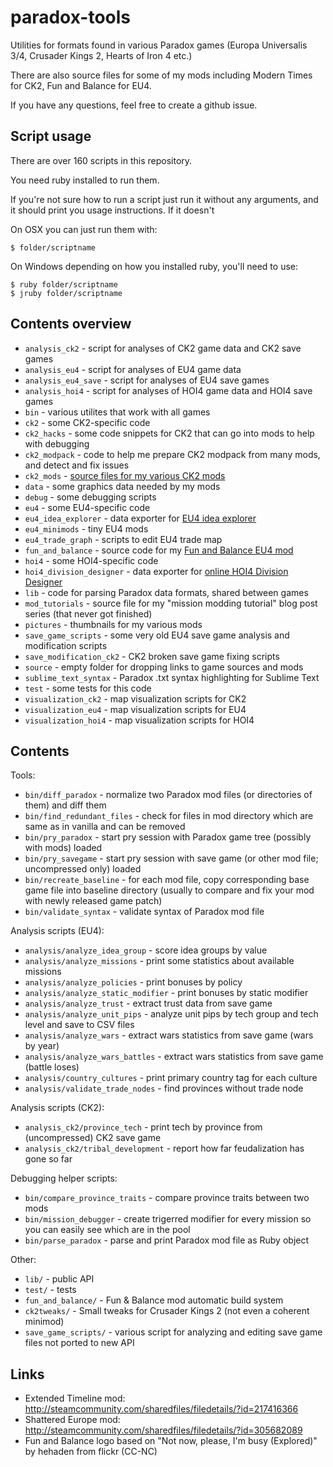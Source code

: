 paradox-tools
=============

Utilities for formats found in various Paradox games (Europa Universalis 3/4, Crusader Kings 2, Hearts of Iron 4 etc.)

There are also source files for some of my mods including Modern Times for CK2, Fun and Balance for EU4.

If you have any questions, feel free to create a github issue.

Script usage
------------

There are over 160 scripts in this repository.

You need ruby installed to run them.

If you're not sure how to run a script just run it without any arguments, and it should print you usage instructions. If it doesn't

On OSX you can just run them with:

```
$ folder/scriptname
```

On Windows depending on how you installed ruby, you'll need to use:

```
$ ruby folder/scriptname
$ jruby folder/scriptname
```

Contents overview
-----------------

* `analysis_ck2` - script for analyses of CK2 game data and CK2 save games
* `analysis_eu4` - script for analyses of EU4 game data
* `analysis_eu4_save` - script for analyses of EU4 save games
* `analysis_hoi4` - script for analyses of HOI4 game data and HOI4 save games
* `bin` - various utilites that work with all games
* `ck2` - some CK2-specific code
* `ck2_hacks` - some code snippets for CK2 that can go into mods to help with debugging
* `ck2_modpack` - code to help me prepare CK2 modpack from many mods, and detect and fix issues
* `ck2_mods` - [source files for my various CK2 mods](https://steamcommunity.com/id/t_a_w/myworkshopfiles/?appid=203770)
* `data` - some graphics data needed by my mods
* `debug` - some debugging scripts
* `eu4` - some EU4-specific code
* `eu4_idea_explorer` - data exporter for [EU4 idea explorer](https://taw.github.io/eu4-ideas-explorer/)
* `eu4_minimods` - tiny EU4 mods
* `eu4_trade_graph` - scripts to edit EU4 trade map
* `fun_and_balance` - source code for my [Fun and Balance EU4 mod](https://steamcommunity.com/sharedfiles/filedetails/?id=444759856)
* `hoi4` - some HOI4-specific code
* `hoi4_division_designer` - data exporter for [online HOI4 Division Designer](https://taw.github.io/hoi4/)
* `lib` - code for parsing Paradox data formats, shared between games
* `mod_tutorials` - source file for my "mission modding tutorial" blog post series (that never got finished)
* `pictures` - thumbnails for my various mods
* `save_game_scripts` - some very old EU4 save game analysis and modification scripts
* `save_modification_ck2` - CK2 broken save game fixing scripts
* `source` - empty folder for dropping links to game sources and mods
* `sublime_text_syntax` - Paradox .txt syntax highlighting for Sublime Text
* `test` - some tests for this code
* `visualization_ck2` - map visualization scripts for CK2
* `visualization_eu4` - map visualization scripts for EU4
* `visualization_hoi4` - map visualization scripts for HOI4

Contents
--------

Tools:

* `bin/diff_paradox` - normalize two Paradox mod files (or directories of them) and diff them
* `bin/find_redundant_files` - check for files in mod directory which are same as in vanilla and can be removed
* `bin/pry_paradox` - start pry session with Paradox game tree (possibly with mods) loaded
* `bin/pry_savegame` - start pry session with save game (or other mod file; uncompressed only) loaded
* `bin/recreate_baseline` - for each mod file, copy corresponding base game file into baseline directory (usually to compare and fix your mod with newly released game patch)
* `bin/validate_syntax` - validate syntax of Paradox mod file

Analysis scripts (EU4):

* `analysis/analyze_idea_group` - score idea groups by value
* `analysis/analyze_missions` - print some statistics about available missions
* `analysis/analyze_policies` - print bonuses by policy
* `analysis/analyze_static_modifier` - print bonuses by static modifier
* `analysis/analyze_trust` - extract trust data from save game
* `analysis/analyze_unit_pips` - analyze unit pips by tech group and tech level and save to CSV files
* `analysis/analyze_wars` - extract wars statistics from save game (wars by year)
* `analysis/analyze_wars_battles` - extract wars statistics from save game (battle loses)
* `analysis/country_cultures` - print primary country tag for each culture
* `analysis/validate_trade_nodes` - find provinces without trade node

Analysis scripts (CK2):

* `analysis_ck2/province_tech` - print tech by province from (uncompressed) CK2 save game
* `analysis_ck2/tribal_development` - report how far feudalization has gone so far

Debugging helper scripts:

* `bin/compare_province_traits` - compare province traits between two mods
* `bin/mission_debugger` - create trigerred modifier for every mission so you can easily see which are in the pool
* `bin/parse_paradox` - parse and print Paradox mod file as Ruby object

Other:

* `lib/` - public API
* `test/` - tests
* `fun_and_balance/` - Fun & Balance mod automatic build system
* `ck2tweaks/` - Small tweaks for Crusader Kings 2 (not even a coherent minimod)
* `save_game_scripts/` - various script for analyzing and editing save game files not ported to new API

Links
-----

* Extended Timeline mod: http://steamcommunity.com/sharedfiles/filedetails/?id=217416366
* Shattered Europe mod: http://steamcommunity.com/sharedfiles/filedetails/?id=305682089
* Fun and Balance logo based on "Not now, please, I'm busy (Explored)" by hehaden from flickr (CC-NC)
